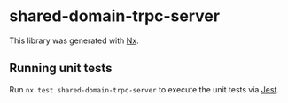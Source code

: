 # shared-domain-trpc-server

This library was generated with [Nx](https://nx.dev).

## Running unit tests

Run `nx test shared-domain-trpc-server` to execute the unit tests via [Jest](https://jestjs.io).
